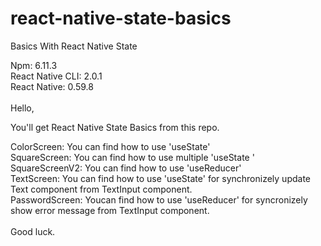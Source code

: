 # react-native-state-basics
Basics With React Native State

Npm: 6.11.3<br>
React Native CLI: 2.0.1<br>
React Native: 0.59.8<br>
<br>
Hello, 

You'll get React Native State Basics from this repo. 

ColorScreen: You can find how to use 'useState'<br>
SquareScreen: You can find how to use multiple 'useState '<br>
SquareScreenV2: You can find how to use 'useReducer'<br>
TextScreen: You can find how to use 'useState' for synchronizely update Text component from TextInput component.<br>
PasswordScreen: Youcan find how to use 'useReducer' for syncronizely show error message from TextInput component.<br>
<br>
Good luck.<br>
